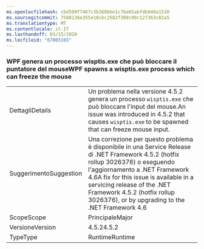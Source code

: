 ```yaml
---
ms.openlocfilehash: cbd599f7467c3b360bbe1c76a65abfdb840a1530
ms.sourcegitcommit: 7588136e355e10cbc2582f389c90c127363c02a5
ms.translationtype: MT
ms.contentlocale: it-IT
ms.lasthandoff: 03/15/2020
ms.locfileid: "67803165"
---
```

### <a name="wpf-spawns-a-wisptisexe-process-which-can-freeze-the-mouse"></a><span data-ttu-id="e01c2-101">WPF genera un processo wisptis.exe che può bloccare il puntatore del mouse</span><span class="sxs-lookup"><span data-stu-id="e01c2-101">WPF spawns a wisptis.exe process which can freeze the mouse</span></span>

|   |   |
|---|---|
|<span data-ttu-id="e01c2-102">Dettagli</span><span class="sxs-lookup"><span data-stu-id="e01c2-102">Details</span></span>|<span data-ttu-id="e01c2-103">Un problema nella versione 4.5.2 genera un processo <code>wisptis.exe</code> che può bloccare l'input del mouse.</span><span class="sxs-lookup"><span data-stu-id="e01c2-103">An issue was introduced in 4.5.2 that causes <code>wisptis.exe</code> to be spawned that can freeze mouse input.</span></span>|
|<span data-ttu-id="e01c2-104">Suggerimento</span><span class="sxs-lookup"><span data-stu-id="e01c2-104">Suggestion</span></span>|<span data-ttu-id="e01c2-105">Una correzione per questo problema è disponibile in una Service Release di .NET Framework 4.5.2 (hotfix rollup 3026376) o eseguendo l'aggiornamento a .NET Framework 4.6</span><span class="sxs-lookup"><span data-stu-id="e01c2-105">A fix for this issue is available in a servicing release of the .NET Framework 4.5.2 (hotfix rollup 3026376), or by upgrading to the .NET Framework 4.6</span></span>|
|<span data-ttu-id="e01c2-106">Scope</span><span class="sxs-lookup"><span data-stu-id="e01c2-106">Scope</span></span>|<span data-ttu-id="e01c2-107">Principale</span><span class="sxs-lookup"><span data-stu-id="e01c2-107">Major</span></span>|
|<span data-ttu-id="e01c2-108">Versione</span><span class="sxs-lookup"><span data-stu-id="e01c2-108">Version</span></span>|<span data-ttu-id="e01c2-109">4.5.2</span><span class="sxs-lookup"><span data-stu-id="e01c2-109">4.5.2</span></span>|
|<span data-ttu-id="e01c2-110">Type</span><span class="sxs-lookup"><span data-stu-id="e01c2-110">Type</span></span>|<span data-ttu-id="e01c2-111">Runtime</span><span class="sxs-lookup"><span data-stu-id="e01c2-111">Runtime</span></span>|
